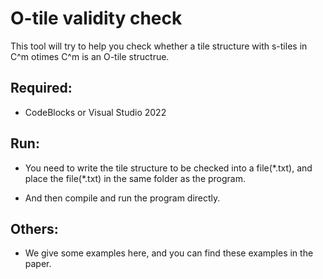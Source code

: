 # O-tile validity check
This tool will try to help you check whether a tile structure with s-tiles in C^m otimes C^m is an O-tile structrue.


## Required:
- CodeBlocks or Visual Studio 2022


## Run:
- You need to write the tile structure to be checked into a file(\*.txt), and place the file(\*.txt) in the same folder as the program.

- And then compile and run the program directly.


## Others:
- We give some examples here, and you can find these examples in the paper.

